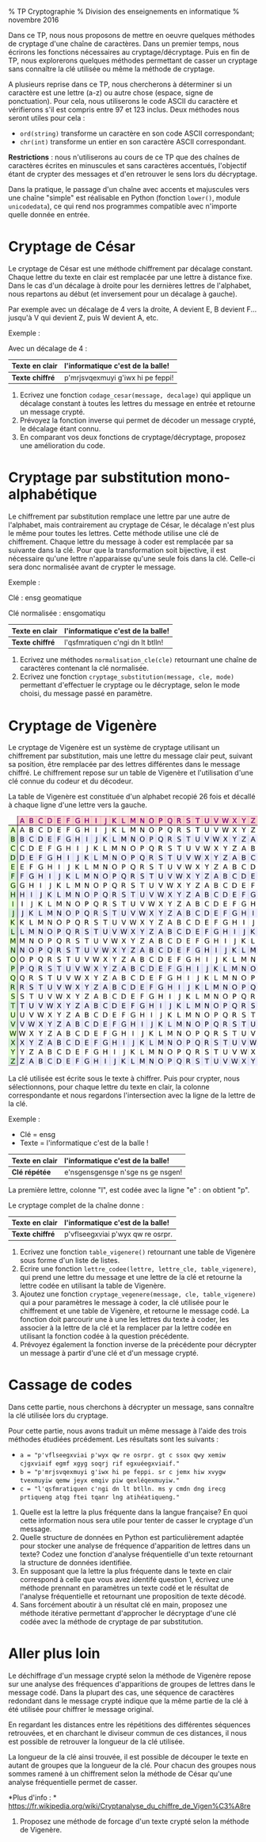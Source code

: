 % TP Cryptographie
% Division des enseignements en informatique
% novembre 2016


Dans ce TP, nous nous proposons de mettre en oeuvre quelques méthodes de cryptage d'une chaîne de caractères. Dans un premier temps, nous écrirons les fonctions nécessaires au cryptage/décryptage. Puis en fin de TP, nous explorerons quelques méthodes permettant de casser un cryptage sans connaître la clé utilisée ou même la méthode de cryptage.

A plusieurs reprise dans ce TP, nous chercherons à déterminer si un caractère est une lettre (a-z) ou autre chose (espace, signe de ponctuation). Pour cela, nous utiliserons le code ASCII du caractère et vérifierons s'il est compris entre 97 et 123 inclus. Deux méthodes nous seront utiles pour cela :

* `ord(string)` transforme un caractère en son code ASCII correspondant;
* `chr(int)` transforme un entier en son caractère ASCII correspondant.

**Restrictions** : nous n'utiliserons au cours de ce TP que des chaînes de caractères écrites en minuscules et sans caractères accentués, l'objectif étant de crypter des messages et d'en retrouver le sens lors du décryptage. 

Dans la pratique, le passage d'un chaîne avec accents et majuscules vers une chaîne "simple" est réalisable en Python (fonction `lower()`, module `unicodedata`), ce qui rend nos programmes compatible avec n'importe quelle donnée en entrée.

# Cryptage de César #
Le cryptage de César est une méthode chiffrement par décalage constant. Chaque lettre du texte en clair est remplacée par une lettre à distance fixe. Dans le cas d'un décalage à droite pour les dernières lettres de l'alphabet, nous repartons au début (et inversement pour un décalage à gauche).

Par exemple avec un décalage de 4 vers la droite, A devient E, B devient F... jusqu'à V qui devient Z, puis W devient A, etc.

Exemple :

Avec un décalage de 4 :

| **Texte en clair** | l'informatique c'est de la balle! |
|:-------------------|:----------------------------------|
| **Texte chiffré**  | p'mrjsvqexmuyi g'iwx hi pe feppi! |

1. Ecrivez une fonction `codage_cesar(message, decalage)` qui applique un décalage constant à toutes les lettres du message en entrée et retourne un message crypté.
2. Prévoyez la fonction inverse qui permet de décoder un message crypté, le décalage étant connu.
3. En comparant vos deux fonctions de cryptage/décryptage, proposez une amélioration du code.


# Cryptage par substitution mono-alphabétique #
Le chiffrement par substitution remplace une lettre par une autre de l'alphabet, mais contrairement au cryptage de César, le décalage n'est plus le même pour toutes les lettres. Cette méthode utilise une clé de chiffrement. Chaque lettre du message à coder est remplacée par sa suivante dans la clé. Pour que la transformation soit bijective, il est nécessaire qu'une lettre n'apparaisse qu'une seule fois dans la clé. Celle-ci sera donc normalisée avant de crypter le message.

Exemple :

Clé : ensg geomatique

Clé normalisée : ensgomatiqu
 
| **Texte en clair** | l'informatique c'est de la balle! |
|:-------------------|:----------------------------------|
| **Texte chiffré**  | l'qsfmratiquen c'ngi dn lt btlln! |

1. Ecrivez une méthodes `normalisation_cle(cle)` retournant une chaîne de caractères contenant la clé normalisée.
2. Ecrivez une fonction `cryptage_substitution(message, cle, mode)` permettant d'effectuer le cryptage ou le décryptage, selon le mode choisi, du message passé en paramètre.


# Cryptage de Vigenère #
Le cryptage de Vigenère est un système de cryptage utilisant un chiffrement par substitution, mais une lettre du message clair peut, suivant sa position, être remplacée par des lettres différentes dans le message chiffré. Le chiffrement repose sur un table de Vigenère et l'utilisation d'une clé connue du codeur et du décodeur. 

La table de Vigenère est constituée d'un alphabet recopié 26 fois et décallé à chaque ligne d'une lettre vers la gauche.

![Table de Vigenère](img/tp/vigenere.png)

La clé utilisée est écrite sous le texte à chiffrer. Puis pour crypter, nous sélectionnons, pour chaque lettre du texte en clair, la colonne correspondante et nous regardons l'intersection avec la ligne de la lettre de la clé.

Exemple :

* Clé = ensg
* Texte = l'informatique c'est de la balle !

| **Texte en clair** | l'informatique c'est de la balle! |
|:-------------------|:----------------------------------|
| **Clé répétée**    | e'nsgensgensge n'sge ns ge nsgen! |

La première lettre, colonne "l", est codée avec la ligne "e" : on obtient "p".

Le cryptage complet de la chaîne donne :

| **Texte en clair** | l'informatique c'est de la balle! |
|:-------------------|:----------------------------------|
| **Texte chiffré**  | p'vflseegxviai p'wyx qw re osrpr. |


1. Ecrivez une fonction `table_vigenere()` retournant une table de Vigenère sous forme d'un liste de listes.
2. Ecrire une fonction `lettre_codee(lettre, lettre_cle, table_vigenere)`, qui prend une lettre du message et une lettre de la clé et retourne la lettre codée en utilisant la table de Vigenère.
3. Ajoutez une fonction `cryptage_vegenere(message, cle, table_vigenere)` qui a pour paramètres le message à coder, la clé utilisée pour le chiffrement et une table de Vigenère, et retourne le message codé.
La fonction doit parcourir une à une les lettres du texte à coder, les associer à la lettre de la clé et la remplacer par la lettre codée en utilisant la fonction codée à la question précédente.
4. Prévoyez également la fonction inverse de la précédente pour décrypter un message à partir d'une clé et d'un message crypté.



# Cassage de codes #
Dans cette partie, nous cherchons à décrypter un message, sans connaître la clé utilisée lors du cryptage.

Pour cette partie, nous avons traduit un même message à l'aide des trois méthodes étudiées prcédement. Les résultats sont les suivants :

* `a = "p'vflseegxviai p'wyx qw re osrpr. gt c ssox qwy xemiw cjgxviaif egmf xgyg soqrj rif egxuéegxviaif."`
* `b = "p'mrjsvqexmuyi g'iwx hi pe feppi. sr c jemx hiw xvygw tvexmuyiw qemw jeyx emqiv piw qexléqexmuyiw."`
* `c = "l'qsfmratiquen c'ngi dn lt btlln. ms y cmdn dng irecg prtiqueng atqg ftei tqanr lng atihéatiqueng."`



1. Quelle est la lettre la plus fréquente dans la langue française? En quoi cette information nous sera utile pour tenter de casser le cryptage d'un message.
2. Quelle structure de données en Python est particulièrement adaptée pour stocker une analyse de fréquence d'apparition de lettres dans un texte? Codez une fonction d'analyse fréquentielle d'un texte retournant la structure de données identifiée.
3. En supposant que la lettre la plus fréquente dans le texte en clair correspond à celle que vous avez identifé question 1, écrivez une méthode prennant en paramètres un texte codé et le résultat de l'analyse fréquentielle et retournant une proposition de texte décodé. 
4. Sans forcément aboutir à un résultat clé en main, proposez une méthode itérative permettant d'approcher le décryptage d'une clé codée avec la méthode de cryptage de par substitution.


# Aller plus loin #
Le déchiffrage d'un message crypté selon la méthode de Vigenère repose sur une analyse des fréquences d'apparitions de groupes de lettres dans le message codé. Dans la plupart des cas, une séquence de caractères redondant dans le message crypté indique que la même partie de la clé à été utilisée pour chiffrer le message original.

En regardant les distances entre les répétitions des différentes séquences retrouvées, et en charchant le diviseur commun de ces distances, il nous est possible de retrouver la longueur de la clé utilisée.

La longueur de la clé ainsi trouvée, il est possible de découper le texte en autant de groupes que la longueur de la clé. Pour chacun des groupes nous sommes ramené à un chiffrement selon la méthode de César qu'une analyse fréquentielle permet de casser.

*Plus d'info : * <https://fr.wikipedia.org/wiki/Cryptanalyse_du_chiffre_de_Vigen%C3%A8re>

1. Proposez une méthode de forcage d'un texte crypté selon la méthode de Vigenère.

